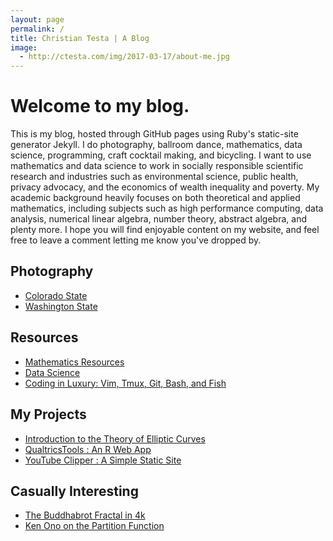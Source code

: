 ```yaml
---
layout: page
permalink: /
title: Christian Testa | A Blog
image:
  - http://ctesta.com/img/2017-03-17/about-me.jpg
---
```


# Welcome to my blog.

This is my blog, hosted through GitHub pages using Ruby's static-site generator Jekyll. 
I do photography, ballroom dance, mathematics, data science, programming, 
craft cocktail making, and bicycling. I want to use mathematics and data science to 
work in socially responsible scientific research and industries such as 
environmental science, public health, privacy advocacy, and 
the economics of wealth inequality and poverty. My academic background heavily focuses 
on both theoretical and applied mathematics, including subjects such as high performance 
computing, data analysis, numerical linear algebra, number theory, abstract algebra, and 
plenty more. I hope you will find enjoyable content on my website, and feel free to leave
a comment letting me know you've dropped by.

## Photography
- [Colorado State](http://ctesta.com/articles/2016-08/Colorado-State-Photography)
- [Washington State](http://ctesta.com/articles/2016-08/Washington-State-Photography)

## Resources
- [Mathematics Resources](http://ctesta.com/articles/2017-03/Math-Resources)
- [Data Science](http://ctesta.com/articles/2017-03/Data-Science-Resources)
- [Coding in Luxury: Vim, Tmux, Git, Bash, and Fish](http://ctesta.com/articles/2017-03/Coding-in-Luxury)

## My Projects
- [Introduction to the Theory of Elliptic Curves](http://ctesta.com/articles/2017-03/Introduction-to-Elliptic-Curves)
- [QualtricsTools : An R Web App](http://ctesta.com/articles/2017-03/Qualtrics-Tools)
- [YouTube Clipper : A Simple Static Site](http://ctesta.com/articles/2017-03/YouTube-Clipper)

## Casually Interesting
- [The Buddhabrot Fractal in 4k](http://ctesta.com/articles/2017-03/Buddhabrot.html)
- [Ken Ono on the Partition Function](https://www.youtube.com/watch?v=aj4FozCSg8g)
